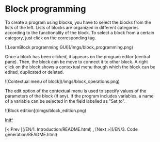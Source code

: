 <a name="Init"></a>

# Block programming

To create a program using blocks, you have to select the blocks from the lists of the left. Lists of blocks are organized in different categories according to the functionality of the block. To select a block from a certain category, just click on the corresponding tag.

![LearnBlock programming GUI](<sharepath>/imgs/block_programming.png)

Once a block has been clicked, it appears on the program editor (central pane). Then, the block can be move to connect it to other block. A right click on the block shows a contextual menu though which the block can be edited, duplicated or deleted.

![Contextual menu of block](<sharepath>/imgs/block_operations.png)

The edit option of the contextual menu is used to specify values of the parameters of the block (if any). If the program includes variables, a name of a variable can be selected in the field labelled as "Set to". 

![Block edition](<sharepath>/imgs/block_edition.png)

 
[Init^](#Init)

[< Prev ](<hidepath>/EN/1. Introduction/README.html) , [Next >](<hidepath>/EN/3. Code generation/README.html)
